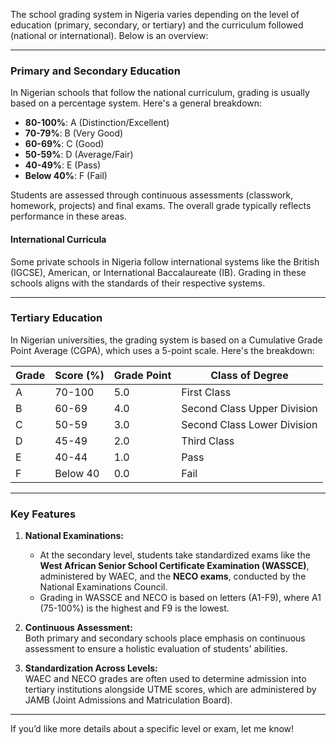 The school grading system in Nigeria varies depending on the level of education (primary, secondary, or tertiary) and the curriculum followed (national or international). Below is an overview:

---

### **Primary and Secondary Education**
In Nigerian schools that follow the national curriculum, grading is usually based on a percentage system. Here's a general breakdown:

- **80-100%**: A (Distinction/Excellent)
- **70-79%**: B (Very Good)
- **60-69%**: C (Good)
- **50-59%**: D (Average/Fair)
- **40-49%**: E (Pass)
- **Below 40%**: F (Fail)

Students are assessed through continuous assessments (classwork, homework, projects) and final exams. The overall grade typically reflects performance in these areas.

#### International Curricula
Some private schools in Nigeria follow international systems like the British (IGCSE), American, or International Baccalaureate (IB). Grading in these schools aligns with the standards of their respective systems.

---

### **Tertiary Education**
In Nigerian universities, the grading system is based on a Cumulative Grade Point Average (CGPA), which uses a 5-point scale. Here's the breakdown:

| **Grade** | **Score (%)** | **Grade Point** | **Class of Degree**        |
|-----------|---------------|-----------------|----------------------------|
| A         | 70-100        | 5.0             | First Class                |
| B         | 60-69         | 4.0             | Second Class Upper Division|
| C         | 50-59         | 3.0             | Second Class Lower Division|
| D         | 45-49         | 2.0             | Third Class                |
| E         | 40-44         | 1.0             | Pass                       |
| F         | Below 40      | 0.0             | Fail                       |

---

### **Key Features**
1. **National Examinations:**  
   - At the secondary level, students take standardized exams like the **West African Senior School Certificate Examination (WASSCE)**, administered by WAEC, and the **NECO exams**, conducted by the National Examinations Council.
   - Grading in WASSCE and NECO is based on letters (A1-F9), where A1 (75-100%) is the highest and F9 is the lowest.

2. **Continuous Assessment:**  
   Both primary and secondary schools place emphasis on continuous assessment to ensure a holistic evaluation of students' abilities.

3. **Standardization Across Levels:**  
   WAEC and NECO grades are often used to determine admission into tertiary institutions alongside UTME scores, which are administered by JAMB (Joint Admissions and Matriculation Board).

---

If you’d like more details about a specific level or exam, let me know!
